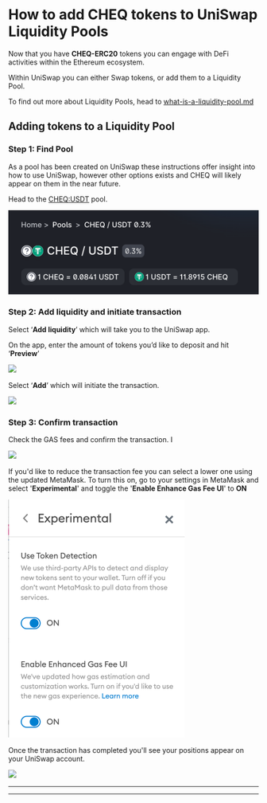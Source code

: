 # How to add CHEQ tokens to UniSwap Liquidity Pools

Now that you have **CHEQ-ERC20** tokens you can engage with DeFi activities within the Ethereum ecosystem.

Within UniSwap you can either Swap tokens, or add them to a Liquidity Pool.

To find out more about Liquidity Pools, head to [what-is-a-liquidity-pool.md](../liquidity-pools/what-is-a-liquidity-pool.md "mention")

## **Adding tokens to a Liquidity Pool**

### Step 1: Find Pool

As a pool has been created on UniSwap these instructions offer insight into how to use UniSwap, however other options exists and CHEQ will likely appear on them in the near future.

Head to the [CHEQ:USDT](https://info.uniswap.org/#/pools/0xa305f3aad48e285c002a2dbadbbba58fea10ad45) pool.

![CHEQ:USDT UniSwap Pool](<../../.gitbook/assets/Screenshot 2022-04-05 at 16.58.30.png>)

### Step 2: Add liquidity  and initiate transaction

Select ‘**Add liquidity**’ which will take you to the UniSwap app.

On the app, enter the amount of tokens you’d like to deposit and hit ‘**Preview**’

![](https://lh4.googleusercontent.com/9W0u7MTr96rZdK0LXd7zaKMLOUv90SADvuDwXfJPe7E4gt4p2lEIIWqbebpqSt\_1MLQR5avb7o1ah7aIG2J60TlBzHSLJF8IrAtlCIQQC4scgwZmyDMRTRrpSyu\_pjgja575gf8j)

Select ‘**Add**’ which will initiate the transaction.

![](https://lh4.googleusercontent.com/NujfrCgqPyfl--4PKkSTtSAV382aIaMvWxql8gOezaKJWF7N5h3cT6GyyqQsdCZjJZip0JbB6gWR1aKxghgmfoNcVZUiFHmNDZn4B-oPPQjh4rzCfe4ZJFRBmhHduTmLZjszjhJJ)

### Step 3: Confirm transaction

Check the GAS fees and confirm the transaction. I

![](https://lh5.googleusercontent.com/2gh48kD\_\_0hz-MvVDNQdcpdfc\_p\_zVfRHM1O-Ta5qgUXR7o\_UgfnEnBM8foUhKRUZ36eN5mrSDtEPwUAl9lC9N-8JSfCD7cR\_PcF-FoIrfYf8FRu79OJ9xUwlN52CbxwBBaAOuF0)



If you'd like to reduce the transaction fee you can select a lower one using the updated MetaMask. To turn this on, go to your settings in MetaMask and select '**Experimental**' and toggle the '**Enable Enhance Gas Fee UI**' to **ON**

![](<../../.gitbook/assets/Screenshot 2022-04-05 at 17.07.33.png>)

Once the transaction has completed you'll see your positions appear on your UniSwap account.

![](https://lh3.googleusercontent.com/lS0HkbzsRzzYPfeeYe2EVLmWh1Ej3Xyg7S2cs5ZV2dRqEuj0eE6hv2FGYKgvytFABK03N8ObAg4Yos7DCFQRL-UE9RanfNJQtQNUqSrL04FtHAvEexLcf1gKccSmRxTLt705MwrA)

****

****
